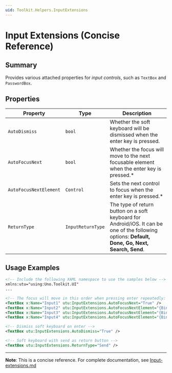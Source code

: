 ```yaml
---
uid: Toolkit.Helpers.InputExtensions
---
```


# Input Extensions (Concise Reference)

## Summary

Provides various attached properties for _input controls_, such as `TextBox` and `PasswordBox`.

## Properties

| Property               | Type         | Description                                                                                                                                       |
|------------------------|--------------|---------------------------------------------------------------------------------------------------------------------------------------------------|
| `AutoDismiss`          | `bool`       | Whether the soft keyboard will be dismissed when the enter key is pressed.                                                                        |
| `AutoFocusNext`        | `bool`       | Whether the focus will move to the next focusable element when the enter key is pressed.\*                                                        |
| `AutoFocusNextElement` | `Control`    | Sets the next control to focus when the enter key is pressed.\*                                                                                   |
| `ReturnType`           | `InputReturnType` | The type of return button on a soft keyboard for Android/iOS. It can be one of the following options: __Default, Done, Go, Next, Search, Send__.  |

## Usage Examples

```xml
<!-- Include the following XAML namespace to use the samples below -->
xmlns:utu="using:Uno.Toolkit.UI"
...

<!-- The focus will move in this order when pressing enter repeatedly: 1-2-4-3 -->
<TextBox x:Name="Input1" utu:InputExtensions.AutoFocusNext="True" />
<TextBox x:Name="Input2" utu:InputExtensions.AutoFocusNextElement="{Binding ElementName=Input4}" />
<TextBox x:Name="Input3" utu:InputExtensions.AutoFocusNextElement="{Binding ElementName=Input1}" />
<TextBox x:Name="Input4" utu:InputExtensions.AutoFocusNextElement="{Binding ElementName=Input3}" />

<!-- Dismiss soft keyboard on enter -->
<TextBox utu:InputExtensions.AutoDismiss="True" />

<!-- Soft keyboard with send as return button -->
<TextBox utu:InputExtensions.ReturnType="Send" />
```

---

**Note**: This is a concise reference. 
For complete documentation, see [Input-extensions.md](Input-extensions.md)